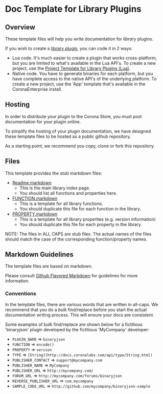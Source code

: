 # Doc Template for Library Plugins

## Overview

These template files will help you write documentation for _library_ plugins.

If you wish to create a [library plugin](http://docs.coronalabs.com/native/plugin/index.html#types-of-plugins), you can code it in 2 ways:

* Lua code. It's much easier to create a plugin that works cross-platform, but you are limited to what's available in the Lua API's. To create a new project, use the [Project Template for Library Plugins (Lua)](https://github.com/coronalabs/plugins-template-library-lua). 
* Native code. You have to generate binaries for each platform, but you have complete access to the native API's of the underlying platform. To create a new project, use the 'App' template that's available in the CoronaEnterprise install.


## Hosting

In order to distribute your plugin to the Corona Store, you must post documentation for your plugin online.

To simplify the hosting of your plugin documentation, we have designed these template files to be hosted as a public github repository.

As a starting point, we recommend you copy, clone or fork this repository.


## Files

This template provides the stub markdown files:

* [Readme.markdown](Readme.markdown)
	+ This is the main library index page.
	+ You should list all functions and properties here.
* [FUNCTION.markdown](FUNCTION.markdown)
	+ This is a template for all library functions.
	+ You should duplicate this file for each function in the library.
* [PROPERTY.markdown](PROPERTY.markdown)
	+ This is a template for all library properties (e.g. version information)
	+ You should duplicate this file for each property in the library.

NOTE: The files in ALL CAPS are stub files. The actual names of the files should match the case of the corresponding function/property names.


## Markdown Guidelines

The template files are based on markdown. 

Please consult [Github Flavored Markdown](https://help.github.com/articles/github-flavored-markdown/) for guidelines for more information.

### Conventions

In the template files, there are various words that are written in all-caps. We recommend that you do a *bulk* find/replace before you start the actual documentation writing process. This will ensure your docs are consistent.

Some examples of bulk find/replace are shown below for a fictitious 'binaryjson' plugin developed by the fictitious 'MyCompany' developer:

* `PLUGIN_NAME` => `binaryjson`
* `FUNCTION` => `encode()`
* `PROPERTY` => `version`
* `TYPE` => `[String](http://docs.coronalabs.com/api/type/String.html)`
* `PUBLISHER_CONTACT` => `support@mycompany.com`
* `PUBLISHER_NAME` => `MyCompany`
* `PUBLISHER_URL` => `http://mycompany.com/`
* `FORUM_URL` => `http://mycompany.com/forums/binaryjson`
* `REVERSE_PUBLISHER_URL` => `com.mycompany`
* `SAMPLE_CODE_URL` => `http://github.com/mycompany/binaryjson-sample`


